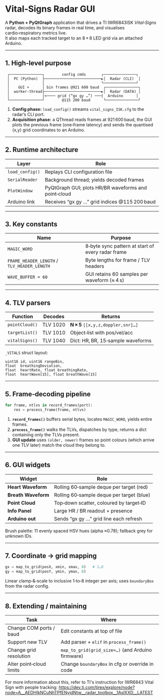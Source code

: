 # Vital‑Signs Radar GUI

A **Python + PyQtGraph** application that drives a TI IWR6843ISK *Vital‑Signs* radar, decodes its binary frames in real time, and visualises cardio‑respiratory metrics live.  
It also maps each tracked target to an 8 × 8 LED grid via an attached Arduino.

---

## 1. High‑level purpose

```text
 ┌───────────────┐        config cmds       ┌───────────────┐
 │  PC (Python)  ├──────────────────────────►│  Radar (CLI)  │
 │               │                          └───────────────┘
 │    GUI +      │ bin frames @921 600 baud  ┌───────────────┐
 │  worker‑thread├──────────────────────────►│  Radar (DATA) │
 │               │<──── grid (“gx gy …”) ───┤  Arduino      │
 └───────────────┘        @115 200 baud      └───────────────┘
```

1. **Config phase:** `load_config()` streams `vital_signs_ISK.cfg` to the radar’s CLI port.  
2. **Acquisition phase:** a QThread reads frames at 921 600 baud, the GUI plots the previous frame (one‑frame latency) and sends the quantised (x,y) grid coordinates to an Arduino.

---

## 2. Runtime architecture

| Layer | Role |
|-------|------|
| `load_config()` | Replays CLI configuration file |
| `SerialReader`  | Background thread; yields decoded frames |
| `PlotWindow`    | PyQtGraph GUI; plots HR/BR waveforms and point‑cloud |
| Arduino link    | Receives “gx gy …” grid indices @115 200 baud |

---

## 3. Key constants

| Name | Purpose |
|------|---------|
| `MAGIC_WORD` | 8‑byte sync pattern at start of every radar frame |
| `FRAME_HEADER_LENGTH` / `TLV_HEADER_LENGTH` | Byte lengths for frame / TLV headers |
| `WAVE_BUFFER = 60` | GUI retains 60 samples per waveform (≈ 4 s) |

---

## 4. TLV parsers

| Function | Decodes | Returns |
|----------|---------|---------|
| `pointCloud()` | TLV 1020 | **N × 5** `[[x,y,z,doppler,snr]…]` |
| `targetList()` | TLV 1010 | Object‑list with pos/vel/acc |
| `vitalSigns()` | TLV 1040 | Dict: HR, BR, 15‑sample waveforms |

`_VITALS` struct layout:

```text
uint16 id, uint16 rangeBin,
float  breathingDeviation,
float  heartRate, float breathingRate,
float  heartWave[15], float breathWave[15]
```

---

## 5. Frame‑decoding pipeline

```python
for frame, ntlvs in record_frames(port):
    res = process_frame(frame, ntlvs)
```

1. **`record_frames()`** buffers serial bytes, locates `MAGIC_WORD`, yields entire frames.  
2. **`process_frame()`** walks the TLVs, dispatches by type, returns a dict containing only the TLVs present.  
3. **GUI update** uses `(older, newer)` frames so point colours (which arrive one TLV later) match the cloud they belong to.

---

## 6. GUI widgets

| Widget | Role |
|--------|------|
| **Heart Waveform** | Rolling 60‑sample deque per target (red) |
| **Breath Waveform** | Rolling 60‑sample deque per target (blue) |
| **Point Cloud** | Top‑down scatter, coloured by target‑ID |
| **Info Panel** | Large HR / BR readout + presence |
| **Arduino out** | Sends “gx gy …” grid line each refresh |

Brush palette: 11 evenly spaced HSV hues (alpha ≈0.78); fallback grey for unknown IDs.

---

## 7. Coordinate → grid mapping

```python
gx = map_to_grid(posX, xmin, xmax, 8)   # 1…8
gy = map_to_grid(posY, ymin, ymax, 8)
```

Linear clamp‑&‑scale to inclusive 1‑to‑8 integer per axis; uses `boundaryBox` from the radar config.

---

## 8. Extending / maintaining

| Task | Where |
|------|-------|
| Change COM ports / baud | Edit constants at top of file |
| Support new TLV | Add parser + `elif` in `process_frame()` |
| Change grid resolution | `map_to_grid(grid_size=…)` (and Arduino firmware) |
| Alter point‑cloud limits | Change `boundaryBox` in cfg or override in code |

For more information about this, refer to TI's instruction for IWR6843 Vital Sign with people tracking: https://dev.ti.com/tirex/explore/node?node=A__AEDHIkNCuNhTPfENyjdNtw__radar_toolbox__1AslXXD__LATEST